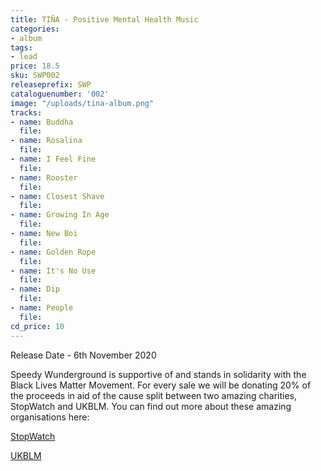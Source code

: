 ```yaml
---
title: TIÑA - Positive Mental Health Music
categories:
- album
tags:
- lead
price: 18.5
sku: SWP002
releaseprefix: SWP
cataloguenumber: '002'
image: "/uploads/tina-album.png"
tracks:
- name: Buddha
  file: 
- name: Rosalina
  file: 
- name: I Feel Fine
  file: 
- name: Rooster
  file: 
- name: Closest Shave
  file: 
- name: Growing In Age
  file: 
- name: New Boi
  file: 
- name: Golden Rope
  file: 
- name: It's No Use
  file: 
- name: Dip
  file: 
- name: People
  file: 
cd_price: 10
---
```


Release Date - 6th November 2020

Speedy Wunderground is supportive of and stands in solidarity with the Black Lives Matter Movement. For every sale we will be donating 20% of the proceeds in aid of the cause split between two amazing charities, StopWatch and UKBLM. You can find out more about these amazing organisations here:

<a href="https://www.gofundme.com/f/StopWatch-Campaign-for-Fair-Accountable-Policing" class="btn-reverse">StopWatch</a>

<a href="https://www.gofundme.com/f/ukblm-fund" class="btn-reverse">UKBLM</a>